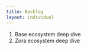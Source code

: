 ```yaml
---
title: Backlog
layout: individual
---
```


1. Base ecosystem deep dive
2. Zora ecosystem deep dive

